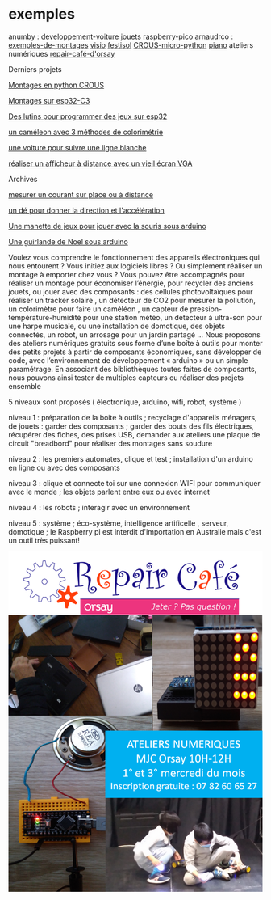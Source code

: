 # exemples

anumby : [developpement-voiture](https://github.com/anumby-source/developpement-voiture/wiki) [jouets](https://github.com/anumby-source/jouets/wiki) [raspberry-pico](https://github.com/anumby-source/raspberry-pico/wiki) arnaudrco : [exemples-de-montages](https://github.com/arnaudrco/exemples/wiki) [visio](https://github.com/arnaudrco/visio/wiki) [festisol](https://github.com/arnaudrco/festisol/wiki) [CROUS-micro-python](https://github.com/arnaudrco/CROUS-micro-python/wiki) [piano](https://github.com/arnaudrco/piano-pour-adulte-debutant/wiki) ateliers numériques [repair-café-d'orsay](https://www.repaircafe-orsay.org/category/blog/ateliers-numeriques-blog/)

Derniers projets

[Montages en python CROUS](https://github.com/arnaudrco/CROUS-micro-python)

[Montages sur esp32-C3](https://github.com/arnaudrco/CROUS-micro-python/blob/main/read-me-esp-C3.pdf)

[Des lutins pour programmer des jeux sur esp32](https://github.com/arnaudrco/exemples/blob/main/esp-Sprites/read-me-sprites.pdf)

[un caméleon avec 3 méthodes de colorimétrie](https://github.com/arnaudrco/exemples/blob/main/cameleon/read-me-cameleon.pdf)

[une voiture pour suivre une ligne blanche](https://github.com/anumby-source/jouets/blob/main/voiture-eclairee/read-me-voiture-eclairee.pdf)

[réaliser un afficheur à distance avec un vieil écran VGA](https://github.com/anumby-source/jouets/blob/main/affichage-a-distance/read-me-affichage.pdf)

Archives

[mesurer un courant sur place ou à distance](https://github.com/arnaudrco/exemples/blob/main/read-me-boucle-de-courant.pdf)

[un dé pour donner la direction et l'accélération](https://github.com/arnaudrco/exemples/blob/main/de-accelerometre/de-accelerom%C3%A8tre.mp4)

[Une manette de jeux pour jouer avec la souris sous arduino](https://github.com/arnaudrco/exemples/blob/main/manette-de-jeux-pro/read-me-manette.pdf)

[Une guirlande de Noel sous arduino](https://github.com/arnaudrco/exemples/blob/main/guirlande/read-me-guirlande.pdf)


Voulez vous comprendre le fonctionnement des appareils électroniques qui nous entourent ? Vous initiez aux logiciels libres ? Ou simplement réaliser un montage à emporter chez vous ?
Vous pouvez être accompagnés pour réaliser un montage pour économiser l’énergie,  pour recycler des anciens jouets,  ou jouer avec des composants : des cellules photovoltaïques pour réaliser un tracker solaire , un détecteur de CO2 pour mesurer la pollution, un colorimètre pour faire un caméléon , un capteur de pression-température-humidité  pour une station météo, un détecteur à ultra-son pour une harpe musicale, ou une installation de domotique, des objets connectés, un robot, un arrosage pour un jardin partagé …
Nous proposons des ateliers numériques gratuits sous forme d’une boîte à outils pour monter des petits projets à partir de composants économiques, sans développer de code, avec l’environnement de développement « arduino » ou un simple paramétrage. En associant des bibliothèques toutes faites de composants, nous pouvons ainsi tester de multiples capteurs ou réaliser des projets ensemble

5 niveaux sont proposés ( électronique, arduino, wifi, robot, système )

niveau 1  : préparation de la boite à outils ; recyclage d'appareils ménagers, de jouets : garder des composants ; garder des bouts des fils électriques, récupérer des fiches, des prises USB, demander aux ateliers une plaque de circuit  "breadbord" pour réaliser des montages sans soudure

niveau 2 : les premiers automates, clique et test ; installation d'un arduino en ligne ou avec des composants

niveau 3 :  clique et connecte toi sur une connexion WIFI pour communiquer avec le monde ; les objets parlent entre eux ou avec internet

niveau 4 : les robots ; interagir avec un environnement

niveau 5 : système ; éco-système, intelligence artificelle , serveur, domotique ; le Raspberry pi est interdit d'importation en Australie mais c'est un outil très puissant! 

![affiche](https://github.com/arnaudrco/exemples/blob/main/affiche.png)





